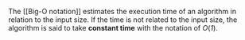 The [[Big-O notation]] estimates the execution time of an algorithm in relation to the input size. If the time is not related to the input size, the algorithm is said to take __constant time__ with the notation of _O_(_1_).